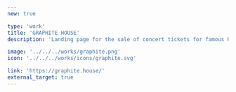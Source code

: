 ```yaml
---
new: true

type: 'work'
title: 'GRAPHITE HOUSE'
description: 'Landing page for the sale of concert tickets for famous Russian artists.'

image: '../../../works/graphite.png'
icon: '../../../works/icons/graphite.svg'

link: 'https://graphite.house/'
external_target: true
---
```


